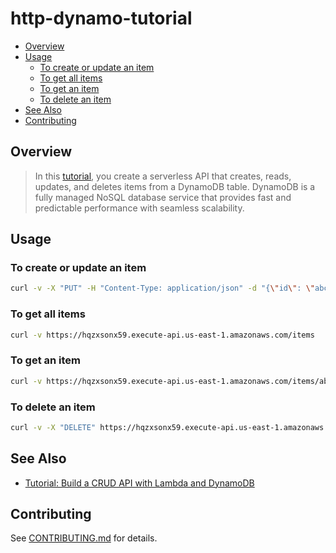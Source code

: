 # http-dynamo-tutorial
- [Overview](#overview)
- [Usage](#usage)
  - [To create or update an item](#to-create-or-update-an-item)
  - [To get all items](#to-get-all-items)
  - [To get an item](#to-get-an-item)
  - [To delete an item](#to-delete-an-item)
- [See Also](#see-also)
- [Contributing](#contributing)

## Overview

> In this [tutorial](https://docs.aws.amazon.com/apigateway/latest/developerguide/http-api-dynamo-db.html), you create a serverless API that creates, reads, updates, and
> deletes items from a DynamoDB table. DynamoDB is a fully managed NoSQL database
> service that provides fast and predictable performance with seamless
> scalability.

## Usage

### To create or update an item

```bash
curl -v -X "PUT" -H "Content-Type: application/json" -d "{\"id\": \"abcdef234\", \"price\": 12345, \"name\": \"myitem\"}" https://hqzxsonx59.execute-api.us-east-1.amazonaws.com/items
```

### To get all items

```bash
curl -v https://hqzxsonx59.execute-api.us-east-1.amazonaws.com/items
```

### To get an item

```bash
curl -v https://hqzxsonx59.execute-api.us-east-1.amazonaws.com/items/abcdef234
```

### To delete an item

```bash
curl -v -X "DELETE" https://hqzxsonx59.execute-api.us-east-1.amazonaws.com/items/abcdef234
```

## See Also

- [Tutorial: Build a CRUD API with Lambda and DynamoDB](https://docs.aws.amazon.com/apigateway/latest/developerguide/http-api-dynamo-db.html)

## Contributing

See [CONTRIBUTING.md](CONTRIBUTING.md) for details.
